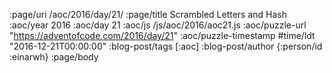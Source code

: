 :page/uri /aoc/2016/day/21/
:page/title Scrambled Letters and Hash
:aoc/year 2016
:aoc/day 21
:aoc/js /js/aoc/2016/aoc21.js
:aoc/puzzle-url "https://adventofcode.com/2016/day/21"
:aoc/puzzle-timestamp #time/ldt "2016-12-21T00:00:00"
:blog-post/tags [:aoc]
:blog-post/author {:person/id :einarwh}
:page/body

<!-- # Einar W. Høst -->
